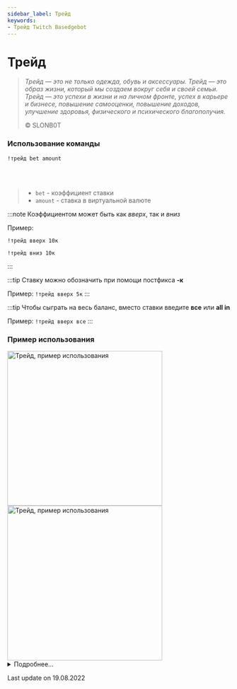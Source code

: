 ```yaml
---
sidebar_label: Трейд
keywords:
- Трейд Twitch Basedgebot
---
```


# Трейд

> *<quote>Трейд — это не только одежда, обувь и аксессуары. Трейд — это образ жизни, который мы создаем вокруг себя и своей семьи. Трейд — это успехи в жизни и на личном фронте, успех в карьере и бизнесе, повышение самооценки, повышение доходов, улучшение здоровья, физического и психического благополучия.</quote>*
>
> © SLONB0T

### Использование команды

<code>!трейд bet amount</code>

<br/>
<br/>

>- <code>bet</code> - коэффициент ставки
>- <code>amount</code> - ставка в виртуальной валюте

:::note
Коэффициентом может быть как <i>вверх</i>, так и <i>вниз</i>

Пример:
<p><code>!трейд вверх 10к</code></p>

<p><code>!трейд вниз 10к</code></p>
:::

:::tip
Ставку можно обозначить при помощи постфикса <b>-к</b>

Пример: <code>!трейд вверх 5к</code>
:::

:::tip
Чтобы сыграть на весь баланс, вместо ставки введите <b>все</b> или <b>all in</b>

Пример: <code>!трейд вверх все</code>
:::

### Пример использования

<img src="https://media3.giphy.com/media/GBYpEm0BOsqj9by7XS/giphy.gif?cid=790b7611040b86bda9d5abc7033c7bb8acc8673dbae0416a&rid=giphy.gif&ct=g" alt="Трейд, пример использования" width="350"/>
<img src="https://media4.giphy.com/media/tOC5MbHkxsRpaBJVPK/giphy.gif?cid=790b7611e52077dbffa7e80dbace2303c653b58a9af2d396&rid=giphy.gif&ct=g" alt="Трейд, пример использования" width="350" id="example-right"/>

<details>
  <summary>Подробнее...</summary>
  <div>

| Global cooldown | 3 seconds⠀⠀⠀⠀⠀⠀⠀⠀⠀⠀⠀⠀ |
|:----------------|:----------------------|
| User cooldown   | 3 seconds             |
| Mod only        | No                    |
| Sub only        | No                    |
| Aliases         | !trade                |

  </div>
</details>

<p class="update">Last update on 19.08.2022</p>